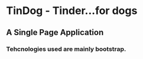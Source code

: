 # TinDog - Tinder...for dogs

## A Single Page Application

### Tehcnologies used are mainly bootstrap. 

